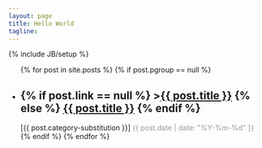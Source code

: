 ```yaml
---
layout: page
title: Hello World
tagline:
---
```

{% include JB/setup %}

<ul>
  {% for post in site.posts %}
  {% if post.pgroup == null %}
  <li class="article-item">
    <h2 class="article-item-tit">
      {% if post.link == null %}
        &gt;<a href="{{ BASE_PATH }}{{ post.url }}">{{ post.title }}</a>
      {% else %}
        <a href="{{ post.link }}" target="_blank">{{ post.title }}</a>
      {% endif %}
    </h2>
    <span>[{{ post.category-substitution }}]</span>
    <span style="color: #999;">{{ post.date | date: "%Y-%m-%d" }}</span>
  </li>
  {% endif %}
  {% endfor %}
</ul>